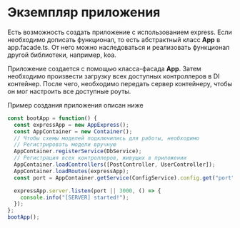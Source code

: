 # Экземпляр приложения

Есть возможность создать приложение с использованием express. Если необходимо дописать функционал, то есть абстрактный класс **App** в app.facade.ts. От него можно наследоваться и реализовать функционал другой библиотеки, например, koa.

Приложение создается с помощью класса-фасада **App**.
Затем необходимо произвести загрузку всех доступных контроллеров в DI контейнер.
После чего, необходимо передать сервер контейнеру, чтобы он мог настроить все доступные роуты.

Пример создания приложения описан ниже

```ts
const bootApp = function() {
  const expressApp = new AppExpress();
  const AppContainer = new Container();
  // Чтобы схемы моделей подключились для работы, необходимо
  // Регистрировать модели вручную
  AppContainer.registerService(DbService);
  // Регистрация всех контроллеров, живущих в приложении
  AppContainer.loadControllers([PostController, UserController]);
  AppContainer.loadRoutes(expressApp);
  const port = AppContainer.getService(ConfigService).config.get("port");

  expressApp.server.listen(port || 3000, () => {
    console.info("[SERVER] started!");
  });
};
bootApp();
```
